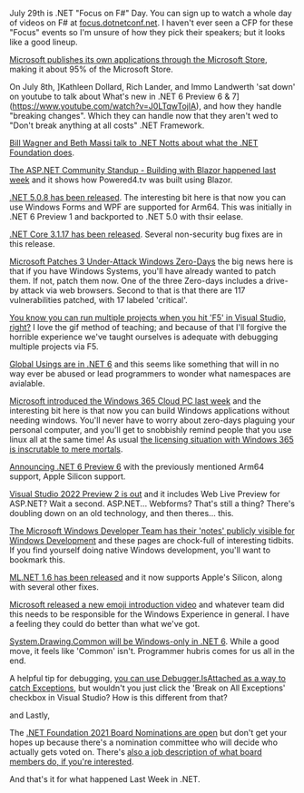 July 29th is .NET "Focus on F#" Day. You can sign up to watch a whole day of videos on F# at [focus.dotnetconf.net](https://focus.dotnetconf.net).  I haven't ever seen a CFP for these "Focus" events so I'm unsure of how they pick their speakers; but it looks like a good lineup.

[Microsoft publishes its own applications through the Microsoft Store](https://twitter.com/RudyHuyn/status/1414705187898347522?s=20), making it about 95% of the Microsoft Store.

On July 8th, ]Kathleen Dollard, Rich Lander, and Immo Landwerth 'sat down' on youtube to talk about What's new in .NET 6 Preview 6 & 7](https://www.youtube.com/watch?v=J0LTqwTojlA), and how they handle "breaking changes".  Which they can handle now that they aren't wed to "Don't break anything at all costs" .NET Framework.

[Bill Wagner and Beth Massi talk to .NET Notts about what the .NET Foundation does](https://www.youtube.com/watch?v=apd61znmCuY).  

[The ASP.NET Community Standup - Building with Blazor happened last week](https://www.pscp.tv/w/1ZkKzebpkByxv) and it shows how Powered4.tv was built using Blazor.

[.NET 5.0.8 has been released](https://devblogs.microsoft.com/dotnet/net-july-2021/).  The interesting bit here is that now you can use Windows Forms and WPF are supported for Arm64. This was initially in .NET 6 Preview 1 and backported to .NET 5.0 with thsir eelase.

[.NET Core 3.1.17 has been released](https://github.com/dotnet/core/blob/main/release-notes/3.1/3.1.17/3.1.17.md). Several non-security bug fixes are in this release.

[Microsoft Patches 3 Under-Attack Windows Zero-Days](https://www.securityweek.com/microsoft-patches-3-under-attack-windows-zero-days) the big news here is that if you have Windows Systems, you'll have already wanted to patch them. If not, patch them now.  One of the three Zero-days includes a drive-by attack via web browsers.  Second to that is that there are 117 vulnerabilities patched, with 17 labeled 'critical'.

[You know you can run multiple projects when you hit 'F5' in Visual Studio, right?](https://twitter.com/AndySterland/status/1415028388520087553?s=20) I love the gif method of teaching; and because of that I'll forgive the horrible experience we've taught ourselves is adequate with debugging multiple projects via F5.  

[Global Usings are in .NET 6](https://twitter.com/buhakmeh/status/1415285907951869952?s=20) and this seems like something that will in no way ever be abused or lead programmers to wonder what namespaces are avialable. 

[Microsoft introduced the Windows 365 Cloud PC last week](https://www.microsoft.com/en-us/microsoft-365/blog/2021/07/14/introducing-a-new-era-of-hybrid-personal-computing-the-windows-365-cloud-pc/) and the interesting bit here is that now you can build Windows applications without needing windows.  You'll never have to worry about zero-days plaguing your personal computer, and you'll get to snobbishly remind people that you use linux all at the same time! As usual [the licensing situation with Windows 365 is inscrutable to mere mortals](https://techcommunity.microsoft.com/t5/windows-it-pro-blog/get-started-with-windows-365/ba-p/2530504).

[Announcing .NET 6 Preview 6](https://devblogs.microsoft.com/dotnet/announcing-net-6-preview-6/) with the previously mentioned Arm64 support, Apple Silicon support.

[Visual Studio 2022 Preview 2 is out](https://devblogs.microsoft.com/visualstudio/visual-studio-2022-preview-2-is-out/) and it includes Web Live Preview for ASP.NET? Wait a second.  ASP.NET... Webforms?  That's still a thing?  There's doubling down on an old technology, and then theres... this.

[The Microsoft Windows Developer Team has their 'notes' publicly visible for Windows Development](https://docs.microsoft.com/en-us/windows/win32/devnotes/developer-notes) and these pages are chock-full of interesting tidbits. If you find yourself doing native Windows development, you'll want to bookmark this.

[ML.NET 1.6 has been released](https://github.com/dotnet/machinelearning/releases) and it now supports Apple's Silicon, along with several other fixes.

[Microsoft released a new emoji introduction video](https://twitter.com/sdw/status/1415705990431793153) and whatever team did this needs to be responsible for the Windows Experience in general. I have a feeling they could do better than what we've got.

[System.Drawing.Common will be Windows-only in .NET 6](https://github.com/dotnet/designs/pull/234).  While a good move, it feels like 'Common' isn't.  Programmer hubris comes for us all in the end.

A helpful tip for debugging, [you can use Debugger.IsAttached as a way to catch Exceptions](https://twitter.com/davidpine7/status/1415877304383950848?s=20), but wouldn't you just click the 'Break on All Exceptions' checkbox in Visual Studio? How is this different from that?

and Lastly,

The [.NET Foundation 2021 Board Nominations are open](https://forms.office.com/Pages/ResponsePage.aspx?id=8ru98HbNZ0mMTFCoAnRpEmp3qxxG5iNBl2dHcSfTzztUOEdKT05ENERURFFIMTFOSDU3TE81NFJDQi4u) but don't get your hopes up because there's a nomination committee who will decide who actually gets voted on.  There's [also a job description of what board members do, if you're interested](https://dotnetfoundation.sharepoint.com/Shared%20Documents/Forms/AllItems.aspx?id=%2FShared%20Documents%2FNomination%20Committee%20Documents%2FBoard%2Dmember%2Dresponsibilities%2Epdf&parent=%2FShared%20Documents%2FNomination%20Committee%20Documents&p=true&originalPath=aHR0cHM6Ly9kb3RuZXRmb3VuZGF0aW9uLnNoYXJlcG9pbnQuY29tLzpiOi9nL0VWcGpOMnlrY0tKR2tmUGpid2JUTklVQl9XT1Z0REFFRWxDLXhYQ21FaDVRelE_cnRpbWU9YlB5akItZEsyVWc).

And that's it for what happened Last Week in .NET.



